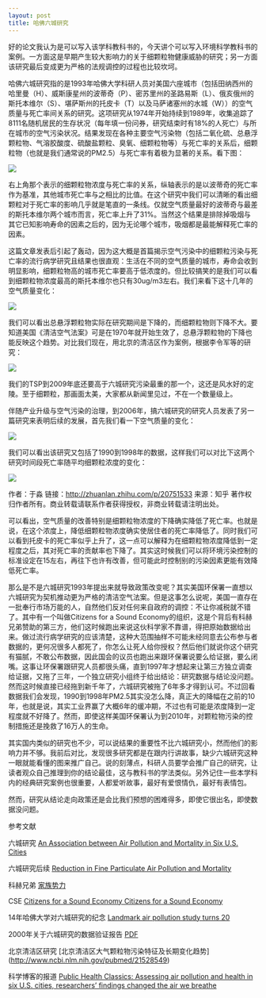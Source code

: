 ```yaml
---
layout: post
title: 哈佛六城研究
---
```


好的论文我认为是可以写入该学科教科书的，今天讲个可以写入环境科学教科书的案例。一方面这是早期产生较大影响力的关于细颗粒物健康威胁的研究；另一方面该研究最后变成更为严格的法规调控的过程也比较坎坷。

哈佛六城研究指的是1993年哈佛大学科研人员对美国六座城市（包括田纳西州的哈里曼（H）、威斯康星州的波蒂奇（P）、密苏里州的圣路易斯（L）、俄亥俄州的斯托本维尔（S）、堪萨斯州的托皮卡（T）以及马萨诸塞州的水城（W））的空气质量与死亡率间关系的研究。这项研究从1974年开始持续到1989年，收集追踪了8111名随机居民的生存状况（每年填一份问券，研究结束时有18%的人死亡）与所在城市的空气污染状况。结果发现在各种主要空气污染物（包括二氧化硫、总悬浮颗粒物、气溶胶酸度、硫酸盐颗粒、臭氧、细颗粒物等）与死亡率的关系后，细颗粒物（也就是我们通常说的PM2.5）与死亡率有着极为显著的关系。看下图：

![](http://yufree.github.io/blogcn/figure/6city1.jpg)

右上角那个表示的细颗粒物浓度与死亡率的关系，纵轴表示的是以波蒂奇的死亡率作为基准，其他城市死亡率与之相比的比值。在这个研究中我们可以清晰的看出细颗粒对于死亡率的影响几乎就是笔直的一条线。仅就空气质量最好的波蒂奇与最差的斯托本维尔两个城市而言，死亡率上升了31%。当然这个结果是排除掉吸烟与其它已知影响寿命的因素之后的，因为无论哪个城市，吸烟都是最能解释死亡率的因素。

这篇文章发表后引起了轰动，因为这大概是首篇揭示空气污染中的细颗粒污染与死亡率的流行病学研究且结果也很直观：生活在不同的空气质量的城市，寿命会收到明显影响，细颗粒物高的城市死亡率要高于低浓度的。但比较搞笑的是我们可以看到细颗粒物浓度最高的斯托本维尔也只有30ug/m3左右。我们来看下这十几年的空气质量变化：

![](http://yufree.github.io/blogcn/figure/6city2.jpg)

我们可以看出总悬浮颗粒物实际在研究期间是下降的，而细颗粒物则下降不大。要知道美国《清洁空气法案》可是在1970年就开始生效了，总悬浮颗粒物的下降也能反映这个趋势。对比我们现在，用北京的清洁区作为案例，根据李令军等的研究：

![](http://yufree.github.io/blogcn/figure/6city3.jpg)

我们的TSP到2009年底还要高于六城研究污染最重的那一个，这还是风水好的定陵。至于细颗粒，那画面太美，大家都从新闻里见过，不在一个数量级上。

伴随产业升级与空气污染的治理，到2006年，搞六城研究的研究人员发表了另一篇研究来表明后续的发展，首先我们看一下空气质量的变化：

![](http://yufree.github.io/blogcn/figure/6city4.jpg)

我们可以看出该研究又包括了1990到1998年的数据，这样我们可以对比下这两个研究时间段死亡率随平均细颗粒浓度的变化：

![](http://yufree.github.io/blogcn/figure/6city5.jpg)

作者：于淼
链接：http://zhuanlan.zhihu.com/p/20751533
来源：知乎
著作权归作者所有。商业转载请联系作者获得授权，非商业转载请注明出处。

可以看出，空气质量的改善特别是细颗粒物浓度的下降确实降低了死亡率。也就是说，在这个浓度上，降低细颗粒物浓度确实使居住者的死亡率降低了。同时我们可以看到托皮卡的死亡率似乎上升了，这一点可以解释为在细颗粒物浓度降低到一定程度之后，其对死亡率的贡献率也下降了。其实这时候我们可以将环境污染控制的标准设定在15左右，再往下也许有改善，但可能此时控制别的污染因素更能有效降低死亡率。

那么是不是六城研究1993年提出来就导致政策改变呢？其实美国环保署一直想以六城研究为契机推动更为严格的清洁空气法案。但是这事怎么说呢，美国一直存在一批奉行市场万能的人，自然他们反对任何来自政府的调控：不让你减税就不错了。其中有一个叫做Citizens for a Sound Economy的组织，这是个背后有科赫兄弟赞助的第三方，他们这时候跑出来说这伙科学家不靠谱，得把原始数据给出来。做过流行病学研究的应该清楚，这种大范围抽样不可能未经同意去公布参与者数据的，更何况很多人都死了，你怎么让死人给你授权？然后他们就说你这个研究有猫腻，不敢公布数据，因此国会的议员也跑出来跟环保署说要么给证据，要么闭嘴。这事让环保署跟研究人员都很头痛，直到1997年才想起来让第三方独立调查给证据，又拖了三年，一个独立研究小组终于给出结论：研究数据与结论没问题。然而这时候直接已经拖到新千年了，六城研究被拖了6年多才得到认可。不过回看数据我们会发现，1990到1998年PM2.5其实没怎么降，真正大的降幅在之前的10年，也就是说，其实工业界赢了大概6年的缓冲期，不过也有可能是浓度降到一定程度就不好降了。然而，即使这样美国环保署认为到2010年，对颗粒物污染的控制措施还是挽救了16万人的生命。

其实国内类似的研究也不少，可以说结果的重要性不比六城研究小，然而他们的影响力并不够。我前后对比，发现很多研究都是在跟内行讲故事，缺少六城研究这种一眼就能看懂的图来推广自己。说的刻薄点，科研人员要学会推广自己的研究，让读者观众自己推理到你的结论最佳，这与教科书的学法类似。另外记住一些本学科内的经典研究案例也很重要，人都爱听故事，最好有爱恨情仇，最好有表情包。

然而，研究从结论走向政策还是会比我们预想的困难得多，即使它很出名，即使数据没问题。

参考文献

六城研究 [An Association between Air Pollution and Mortality in Six U.S. Cities](http://www.nejm.org/doi/full/10.1056/NEJM199312093292401)

六城研究后续 [Reduction in Fine Particulate Air Pollution and Mortality](http://www.ncbi.nlm.nih.gov/pmc/articles/PMC2662950/) 

科赫兄弟 [家族势力](https://en.wikipedia.org/wiki/Koch_family)

CSE [Citizens for a Sound Economy Citizens for a Sound Economy](https://en.wikipedia.org/wiki/Citizens_for_a_Sound_Economy)

14年哈佛大学对六城研究的纪念 [Landmark air pollution study turns 20](http://www.hsph.harvard.edu/news/features/six-cities-air-pollution-study-turns-20/)

2000年关于六城研究的数据验证报告 [PDF](http://pubs.healtheffects.org/getfile.php?u=273)

北京清洁区研究 [北京清洁区大气颗粒物污染特征及长期变化趋势] (http://www.ncbi.nlm.nih.gov/pubmed/21528549)

科学博客的报道 [Public Health Classics: Assessing air pollution and health in six U.S. cities, researchers’ findings changed the air we breathe](http://scienceblogs.com/thepumphandle/2012/11/02/public-health-classics-assessing-air-pollution-and-health-in-six-u-s-cities-researchers-findings-changed-the-air-we-breathe/)